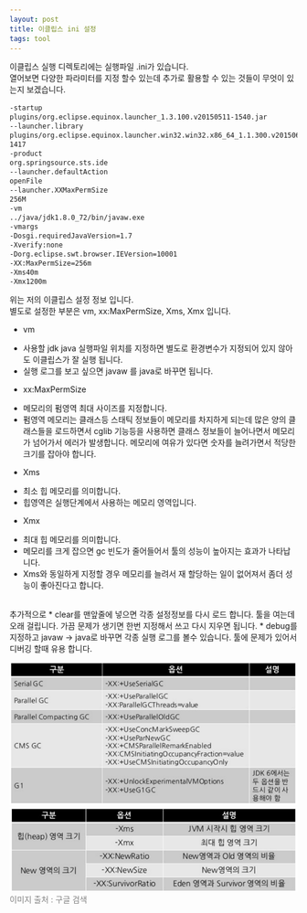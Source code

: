 ```yaml
---
layout: post
title: 이클립스 ini 설정
tags: tool
---
```



이클립스 실행 디렉토리에는 실행파일 .ini가 있습니다.<br>
열어보면 다양한 파라미터를 지정 할수 있는데 추가로 활용할 수 있는 것들이 무엇이 있는지 보겠습니다.
```
-startup
plugins/org.eclipse.equinox.launcher_1.3.100.v20150511-1540.jar
--launcher.library
plugins/org.eclipse.equinox.launcher.win32.win32.x86_64_1.1.300.v20150602-1417
-product
org.springsource.sts.ide
--launcher.defaultAction
openFile
--launcher.XXMaxPermSize
256M
-vm
../java/jdk1.8.0_72/bin/javaw.exe
-vmargs
-Dosgi.requiredJavaVersion=1.7
-Xverify:none
-Dorg.eclipse.swt.browser.IEVersion=10001
-XX:MaxPermSize=256m
-Xms40m
-Xmx1200m
```
위는 저의 이클립스 설정 정보 입니다.<br>
별도로 설정한 부분은 vm, xx:MaxPermSize, Xms, Xmx 입니다. <br>
* vm 
 - 사용할 jdk java 실행파일 위치를 지정하면 별도로 환경변수가 지정되어 있지 않아도 이클립스가 잘 실행 됩니다. 
 - 실행 로그를 보고 싶으면 javaw 를 java로 바꾸면 됩니다.
* xx:MaxPermSize
 - 메모리의 펌영역 최대 사이즈를 지정합니다.
 - 펌영역 메모리는 클래스등 스태틱 정보들이 메모리를 차지하게 되는데 많은 양의 클래스들을 로드하면서 cglib 기능등을 사용하면 클래스 정보들이 늘어나면서 메모리가 넘어가서 에러가 발생합니다. 메모리에 여유가 있다면 숫자를 늘려가면서 적당한 크기를 잡아야 합니다.
* Xms
 - 최소 힙 메모리를 의미합니다.
 - 힙영역은 실행단계에서 사용하는 메모리 영역입니다.
* Xmx
 - 최대 힙 메모리를 의미합니다.
 - 메모리를 크게 잡으면 gc 빈도가 줄어들어서 툴의 성능이 높아지는 효과가 나타납니다.
 - Xms와 동일하게 지정할 경우 메모리를 늘려서 재 할당하는 일이 없어져서 좀더 성능이 좋아진다고 합니다.
 
<br>
추가적으로 
* clear를 맨앞줄에 넣으면 각종 설정정보를 다시 로드 합니다. 툴을 여는데 오래 걸립니다. 가끔 문제가 생기면 한번 지정해서 쓰고 다시 지우면 됩니다.
* debug를 지정하고 javaw -> java로 바꾸면 각종 실행 로그를 볼수 있습니다. 툴에 문제가 있어서 디버깅 할때 유용 합니다.

<img src = "../images/post/gc01.png" alt="gc01"><br>
<img src = "../images/post/gc02.png" alt="gc02">
<span style="color:gray;">이미지 출처 : 구글 검색</span>

